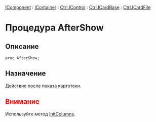 ﻿---
Link: .Ctrl.ICardFile.@AfterShow
---

[IComponent](topic:Com.Custom.ComClasses.IComponent.Default) :
[IContainer](topic:Com.Custom.ComClasses.IContainer.Default) :
[Ctrl.IControl](topic:Com.Custom.ComClasses.Ctrl.IControl.Default) :
[Ctrl.ICardBase](topic:Com.Custom.ComClasses.Ctrl.ICardBase.Default) :
[Ctrl.ICardFile](Default)

# Процедура AfterShow

## Описание

    proc AfterShow;

## Назначение

Действие после показа картотеки.

## <span style="color:red">Внимание</span>

Используйте метод [InitColumns](InitColumns).